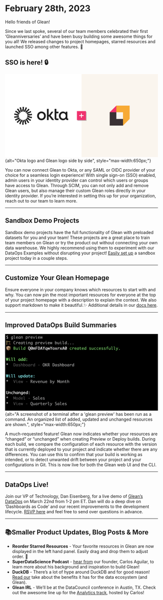 # February 28th, 2023

Hello friends of Glean!

Since we last spoke, several of our team members celebrated their first ‘Gleanniversaries’ and have been busy building some awesome things for you all! We released changes to project homepages, starred resources and launched SSO among other features. 🚀

## SSO is here! 🔒

![image](../assets/product_updates/230228_okta.png){alt="Okta logo and Glean logo side by side", style="max-width:650px;"}

You can now connect Glean to Okta, or any SAML or OIDC provider of your choice for a seamless login experience! With single sign-on (SSO) enabled, admin users in your identity provider can control which users or groups have access to Glean. Through SCIM, you can not only add and remove Glean users, but also manage their custom Glean roles directly in your identity provider. If you’re interested in setting this up for your organization, reach out to our team to learn more.

---

## Sandbox Demo Projects

Sandbox demo projects have the full functionality of Glean with preloaded datasets for you and your team! These projects are a great place to train team members on Glean or try the product out without connecting your own data warehouse. We highly recommend using them to experiment with our DataOps Examples without disrupting your project! [Easily set up](https://docs.glean.io/docs/project-management/demo-projects/) a sandbox project today in a couple steps.

---

## Customize Your Glean Homepage

Ensure everyone in your company knows which resources to start with and why.  You can now pin the most important resources for everyone at the top of your project homepage with a description to explain the context. We also support markdown to make it beautiful.✨ Additional details in our [docs here](https://docs.glean.io/docs/data-ops/config-schema/Homepage-Launchpad/).

---

## Improved DataOps Build Summaries

![image](../assets/product_updates/230228_dataopsbuild.png){alt="A screenshot of a terminal after a 'glean preview' has been run as a command.  An organized list of added, updated and unchanged resources are shown.", style="max-width:650px;"}

A much-requested feature! Glean now indicates whether your resources are “changed” or “unchanged” when creating Preview or Deploy builds. During each build, we compare the configuration of each resource with the version that is currently deployed to your project and indicate whether there are any differences. You can use this to confirm that your build is working as intended, or to detect unwanted drift between your project and your configurations in Git. This is now live for both the Glean web UI and the CLI.

---

## DataOps Live!

Join our VP of Technology, Dan Eisenberg, for a live demo of [Glean’s DataOps](https://docs.glean.io/docs/data-ops/) on March 22nd from 1-2 pm ET. Dan will do a deep dive on ‘Dashboards as Code’ and our recent improvements to the development lifecycle. [RSVP here](https://app.livestorm.co/glean-io/glean-dataops-live?s=52e05471-02d9-4ba3-9263-15c4ff53ee75) and feel free to send over questions in advance.

---

## 📚Smaller Product Updates, Blog Posts & More 

- **Reorder Starred Resources** - Your favorite resources in Glean are now displayed in the left hand panel. Easily drag and drop them to adjust order. 🌟
- **SuperDataScience Podcast** - [hear from](https://www.superdatascience.com/podcast/efficiently-gleaning-insights-from-vast-data-warehouses) our founder, Carlos Aguilar, to learn more about his background and inspiration to build Glean!
- **DuckDB** - There’s a lot of hype around DuckDB and for good reason! [Read our](https://glean.io/blog-posts/using-duckdb-for-not-so-big-data-in-glean) take about the benefits it has for the data ecosystem (and Glean).
- **Glean IRL** - We’ll be at the DataCouncil conference in Austin, TX. Check out the awesome line up for the [Analytics track](https://www.datacouncil.ai/austin), hosted by Carlos!
